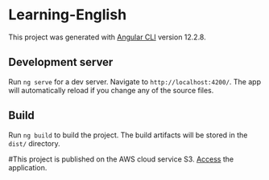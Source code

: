 # Learning-English

This project was generated with [Angular CLI](https://github.com/angular/angular-cli) version 12.2.8.

## Development server

Run `ng serve` for a dev server. Navigate to `http://localhost:4200/`. The app will automatically reload if you change any of the source files.

## Build

Run `ng build` to build the project. The build artifacts will be stored in the `dist/` directory.

#This project is published on the AWS cloud service S3. [Access](http://deniseluiz-pub.s3-website.us-east-2.amazonaws.com/) the application.

